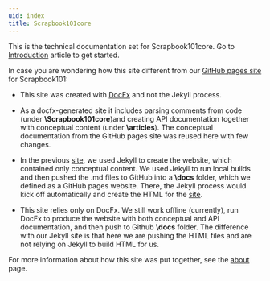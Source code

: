 ```yaml
---
uid: index
title: Scrapbook101core
---
```


This is the technical documentation set for Scrapbook101core. Go to [Introduction][intro] article to get started.

In case you are wondering how this site different from our [GitHub pages site][site1] for Scrapbook101:

* This site was created with [DocFx][docfx] and not the Jekyll process.

* As a docfx-generated site it includes parsing comments from code (under **\Scrapbook101core**)and creating API documentation together with conceptual content (under **\articles**). The conceptual documentation from the GitHub pages site was reused here with few changes. 

* In the previous [site][site1], we used Jekyll to create the website, which contained only conceptual content. We used Jekyll to run local builds and then pushed the .md files to GitHub into a **\docs** folder, which we defined as a GitHub pages website. There, the Jekyll process would kick off automatically and create the HTML for the [site][site1].

* This site relies only on DocFx. We still work offline (currently), run DocFx to produce the website with both conceptual and API documentation, and then push to Github **\docs** folder. The difference with our Jekyll site is that here we are pushing the HTML files and are not relying on Jekyll to build HTML for us.

For more information about how this site was put together, see the [about][about] page.


[site1]: https://travelmarx.github.io/scrapbook101/
[about]: articles/about-this-site.md
[intro]: articles/index.md
[docfx]: https://dotnet.github.io/docfx/
